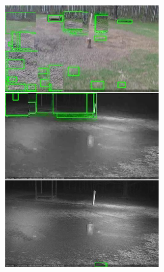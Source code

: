 ![20200426-174616-181620](in2/20200426/20200426-174616-181620_0_.jpg)
![20200426-201707-204710](in2/20200426/20200426-201707-204710_0_.jpg)
![20200427-000013-003019](in2/20200427/20200427-000013-003019_0_.jpg)
